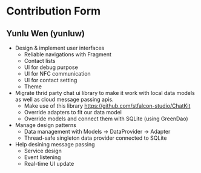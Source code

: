 # Contribution Form

## Yunlu Wen (yunluw)
- Design & implement user interfaces
  - Reliable navigations with Fragment
  - Contact lists 
  - UI for debug purpose
  - UI for NFC communication
  - UI for contact setting
  - Theme
- Migrate thrid party chat ui library to make it work with local data models as well as cloud message passing apis.
  - Make use of this library https://github.com/stfalcon-studio/ChatKit
  - Override adapters to fit our data model
  - Override models and connect them with SQLite (using GreenDao)
- Manage design patterns
  - Data management with Models -> DataProvider -> Adapter
  - Thread-safe singleton data provider connected to SQLite
- Help desining message passing
  - Service design
  - Event listening
  - Real-time UI update